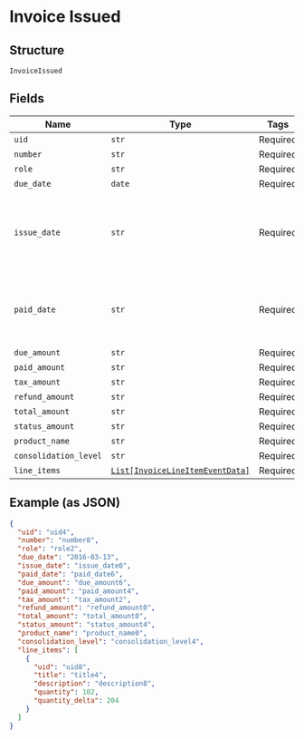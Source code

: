 
# Invoice Issued

## Structure

`InvoiceIssued`

## Fields

| Name | Type | Tags | Description |
|  --- | --- | --- | --- |
| `uid` | `str` | Required | - |
| `number` | `str` | Required | - |
| `role` | `str` | Required | - |
| `due_date` | `date` | Required | - |
| `issue_date` | `str` | Required | Invoice issue date. Can be an empty string if value is missing. |
| `paid_date` | `str` | Required | Paid date. Can be an empty string if value is missing. |
| `due_amount` | `str` | Required | - |
| `paid_amount` | `str` | Required | - |
| `tax_amount` | `str` | Required | - |
| `refund_amount` | `str` | Required | - |
| `total_amount` | `str` | Required | - |
| `status_amount` | `str` | Required | - |
| `product_name` | `str` | Required | - |
| `consolidation_level` | `str` | Required | - |
| `line_items` | [`List[InvoiceLineItemEventData]`](../../doc/models/invoice-line-item-event-data.md) | Required | - |

## Example (as JSON)

```json
{
  "uid": "uid4",
  "number": "number8",
  "role": "role2",
  "due_date": "2016-03-13",
  "issue_date": "issue_date0",
  "paid_date": "paid_date6",
  "due_amount": "due_amount6",
  "paid_amount": "paid_amount4",
  "tax_amount": "tax_amount2",
  "refund_amount": "refund_amount0",
  "total_amount": "total_amount0",
  "status_amount": "status_amount4",
  "product_name": "product_name0",
  "consolidation_level": "consolidation_level4",
  "line_items": [
    {
      "uid": "uid8",
      "title": "title4",
      "description": "description8",
      "quantity": 102,
      "quantity_delta": 204
    }
  ]
}
```

